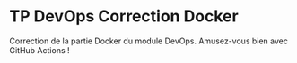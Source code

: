# TP DevOps Correction Docker

Correction de la partie Docker du module DevOps. Amusez-vous bien avec GitHub Actions !

